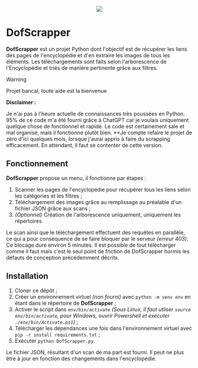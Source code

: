 <p align="center">
  <img src="https://static.ankama.com/dofus/ng/modules/mmorpg/discover/illu-block3.png" />
</p>

# DofScrapper

**DofScrapper** est un projet Python dont l'objectif est de récupérer les liens des pages de l'encyclopédie et d'en extraire les images de tous les éléments. Les téléchargements sont faits selon l'arborescence de l'Encyclopédie et triés de manière pertinente grâce aux filtres.

> [!warning]
> Projet bancal, toute aide est la bienvenue

**Disclaimer :**

Je n'ai pas à l'heure actuelle de connaissances très poussées en Python. 95% de ce code m'a été fourni grâce à ChatGPT car je voulais uniquement quelque chose de fonctionnel et rapide. Le code est certainement sale et mal organisé, mais il fonctionne plutôt bien.
**Je compte refaire le projet de zéro d'ici quelques mois, lorsque j'aurai appris à faire du scrapping efficacement. En attendant, il faut se contenter de cette version.

## Fonctionnement 

**DofScrapper** propose un menu, il fonctionne par étapes : 
1. Scanner les pages de l'encyclopédie pour récupérer tous les liens selon les catégories et les filtres ;
2. Téléchargement des images grâce au remplissage au préalable d'un fichier JSON grâce aux scans ;
3. *(Optionnel)* Création de l'arborescence uniquement, uniquement les répertoires.

Le scan ainsi que le téléchargement effectuent des requêtes en parallèle, ce qui a pour conséquence de se faire bloquer par le serveur *(erreur 403)*. Ce blocage dure environ 5 minutes. Il est possible de tout télécharger comme il faut mais c'est le seul point de friction de DofScrapper hormis les défauts de conception précédemment décrits.

## Installation 

1. Cloner ce dépôt ;
2. Créer un environnement virtuel *(non fourni)* avec `python -m venv env` en étant dans le répertoire de **DofScrapper** ;
3. Activer le script dans `env/bin/activate` *(Sous Linux, il faut utliser `source env/bin/activate`, pour Windows, ouvrir Powershell et exécuter `./env/bin/Activate.ps1`)* ;
4. Télécharger les dépendances une fois dans l'environnement virtuel avec `pip -r install requirements.txt` ;
5. Exécuter `python DofScrapper.py`.

Le fichier JSON, résultant d'un scan de ma part est fourni. Il peut ne plus être à jour en fonction des changements dans l'encyclopédie.
